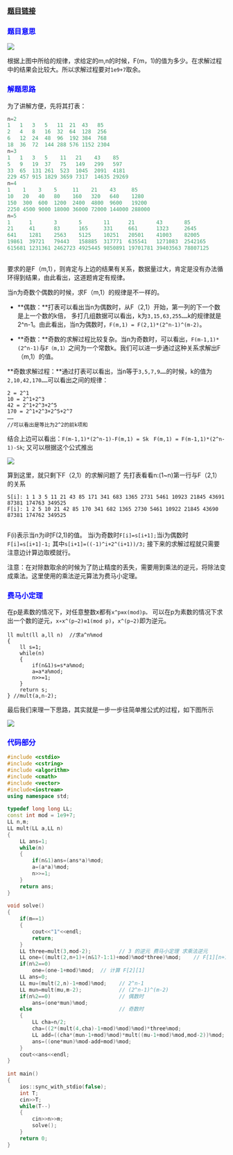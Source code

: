 ### [题目链接](http://acm.hdu.edu.cn/showproblem.php?pid=6050)

### <font color=blue>**题目意思**</font>

![](http://i.imgur.com/jpA1U3A.jpg)

根据上图中所给的规律，求给定的m,n的时候，F(m，1)的值为多少。在求解过程中的结果会比较大。所以求解过程要对`1e9+7`取余。

### <font color=blue>**解题思路**</font>

为了讲解方便，先将其打表：
```cpp
n=2                         
1   1   3   5   11  21  43   85
2   4   8   16  32  64  128  256
6   12  24  48  96  192 384  768
18  36  72  144 288 576 1152 2304
n=3                         
1   1   3   5    11   21    43    85
5   9   19  37   75   149   299   597
33  65  131 261  523  1045  2091  4181
229 457 915 1829 3659 7317  14635 29269
n=4                         
1    1    3    5     11    21    43     85
10   20   40   80    160   320   640    1280
150  300  600  1200  2400  4800  9600   19200
2250 4500 9000 18000 36000 72000 144000 288000
n=5                         
1      1       3       5       11      21       43       85
21     41      83      165     331     661      1323     2645
641    1281    2563    5125    10251   20501    41003    82005
19861  39721   79443   158885  317771  635541   1271083  2542165
615681 1231361 2462723 4925445 9850891 19701781 39403563 78807125
 
```
要求的是F（m,1），则肯定与上边的结果有关系，数据量过大，肯定是没有办法循环得到结果，由此看出，这道题肯定有规律。

当n为奇数个偶数的时候，求F（m,1）的规律是不一样的。

- **偶数：**打表可以看出当n为偶数时，从F（2,1）开始，第一列的下一个数是上一个数的k倍， 多打几组数据可以看出，k为`3,15,63,255……`k的规律就是2^n-1。由此看出，当n为偶数时，`F(m,1) = F(2,1)*(2^n-1)^(m-2)`。

- **奇数：**奇数的求解过程比较复杂。当n为奇数时，可以看出，`F(m-1,1)*(2^n-1)`与`F（m,1）`之间为一个常数k。我们可以进一步通过这种关系求解出F（m,1）的值。

**奇数求解过程：**通过打表可以看出，当n等于`3,5,7,9……`的时候，k的值为`2,10,42,170……`可以看出之间的规律：
```
2 = 2^1
10 = 2^1+2^3
42 = 2^1+2^3+2^5
170 = 2^1+2^3+2^5+2^7
……
//可以看出是等比为2^2的前k项和 
```
结合上边可以看出：`F(m-1,1)*(2^n-1)-F(m,1) = Sk`
   ` F(m,1) = F(m-1,1)*(2^n-1)-Sk`;
又可以根据这个公式推出

![](http://i.imgur.com/3rUmkNm.png)

算到这里，就只剩下F（2,1）的求解问题了
先打表看看n:(1~n)第一行与F（2,1）的关系

```
S[i]: 1 1 3 5 11 21 43 85 171 341 683 1365 2731 5461 10923 21845 43691 87381 174763 349525
F[i]: 1 2 5 10 21 42 85 170 341 682 1365 2730 5461 10922 21845 43690 87381 174762 349525
 
```

F(i)表示当n为i时F(2,1)的值。
当i为奇数时`F[i]=s[i+1];`当i为偶数时`F[i]=s[i+1]-1;`
其中`s[i+1]=((-1)^i+2^(i+1))/3;`
接下来的求解过程就只需要注意边计算边取模就行。

注意：在对除数取余的时候为了防止精度的丢失，需要用到乘法的逆元，将除法变成乘法。这里使用的乘法逆元算法为费马小定理。

### <font color=blue>**费马小定理**</font>

在p是素数的情况下，对任意整数x都有`x^p≡x(mod)p。`
可以在p为素数的情况下求出一个数的逆元，`x∗x^(p−2)≡1(mod p)`，`x^(p−2)`即为逆元。

```
ll mult(ll a,ll n)  //求a^n%mod
{
    ll s=1;
    while(n)
    {
        if(n&1)s=s*a%mod;
        a=a*a%mod;
        n>>=1;
    }
    return s;
} //mult(a,n-2);
```

最后我们来理一下思路，其实就是一步一步往简单推公式的过程，如下图所示

![](http://i.imgur.com/Mt7KtWa.jpg)

### <font color=blue>**代码部分**</font>

```cpp
#include <cstdio>
#include <cstring>
#include <algorithm>
#include <cmath>
#include <vector>
#include<iostream>
using namespace std;
 
typedef long long LL;
const int mod = 1e9+7;
LL n,m;
LL mult(LL a,LL n)
{
    LL ans=1;
    while(n)
    {
        if(n&1)ans=(ans*a)%mod;
        a=(a*a)%mod;
        n>>=1;
    }
    return ans;
}
 
void solve()
{
    if(m==1)
    {
        cout<<"1"<<endl;
        return;
    }
    LL three=mult(3,mod-2);         // 3 的逆元 费马小定理 求乘法逆元
    LL one=((mult(2,n+1)+(n&1?-1:1)+mod)%mod*three)%mod;    // F[1][n+1]
    if(n%2==0)
        one=(one-1+mod)%mod;  // 计算 F[2][1]
    LL ans=0;
    LL mu=(mult(2,n)-1+mod)%mod;    // 2^n-1
    LL mun=mult(mu,m-2);            // (2^n-1)^(m-2)
    if(n%2==0)                      // 偶数时
        ans=(one*mun)%mod;
    else                            // 奇数时
    {
        LL cha=n/2;
        cha=((2*(mult(4,cha)-1+mod)%mod)%mod)*three%mod;
        LL add=((cha*(mun-1+mod)%mod)*mult((mu-1+mod)%mod,mod-2))%mod;
        ans=((one*mun)%mod-add+mod)%mod;
    }
    cout<<ans<<endl;
}
 
int main()
{
    ios::sync_with_stdio(false);
    int T;
    cin>>T;
    while(T--)
    {
        cin>>n>>m;
        solve();
    }
    return 0;
}
```
